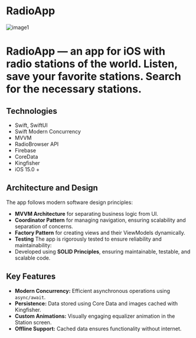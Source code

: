 # RadioApp
![image1](https://github.com/user-attachments/assets/116e0ee3-9849-4a94-a101-244e0d5f5ddd)


# RadioApp — an app for iOS with radio stations of the world. Listen, save your favorite stations. Search for the necessary stations.

## Technologies
- Swift, SwiftUI
- Swift Modern Concurrency
- MVVM
- RadioBrowser API
- Firebase
- CoreData
- Kingfisher
- iOS 15.0 +


## Architecture and Design

The app follows modern software design principles:

- **MVVM Architecture** for separating business logic from UI.
- **Coordinator Pattern** for managing navigation, ensuring scalability and separation of concerns.
- **Factory Pattern** for creating views and their ViewModels dynamically.
- **Testing** The app is rigorously tested to ensure reliability and maintainability:
- Developed using **SOLID Principles**, ensuring maintainable, testable, and scalable code.

## Key Features

- **Modern Concurrency:** Efficient asynchronous operations using `async/await`.
- **Persistence:** Data stored using Core Data and images cached with Kingfisher.
- **Custom Animations:** Visually engaging equalizer animation in the Station screen.
- **Offline Support:** Cached data ensures functionality without internet.
